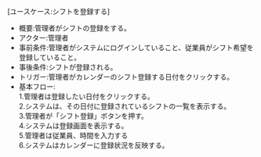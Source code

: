 [ユースケース:シフトを登録する]<br>
* 概要:管理者がシフトの登録をする。<br>
* アクター:管理者<br>
* 事前条件:管理者がシステムにログインしていること、従業員がシフト希望を登録していること。<br>
* 事後条件:シフトが登録される。<br>
* トリガー:管理者がカレンダーのシフト登録する日付をクリックする。<br>
* 基本フロー:<br>
    1.管理者は登録したい日付をクリックする。<br>
    2.システムは、その日付に登録されているシフトの一覧を表示する。<br>
    3.管理者が「シフト登録」ボタンを押す。<br>
    4.システムは登録画面を表示する。<br>
    5.管理者は従業員、時間を入力する<br>
    6.システムはカレンダーに登録状況を反映する。<br>
